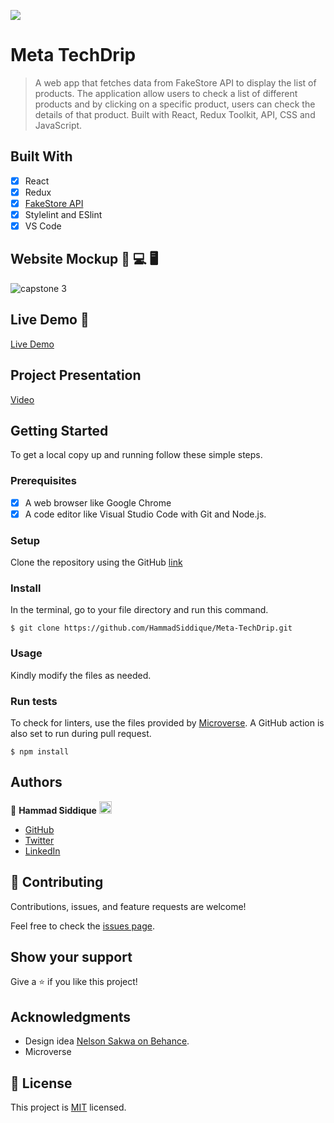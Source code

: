 ![](https://img.shields.io/badge/Microverse-blueviolet)

# Meta TechDrip

> A web app that fetches data from FakeStore API to display the list of products. The application allow users to check a list of different products and by clicking on a specific product, users can check the details of that product. Built with React, Redux Toolkit, API, CSS and JavaScript.


## Built With

- [x] React
- [x] Redux
- [x] [FakeStore API](https://fakestoreapi.com/)
- [x] Stylelint and ESlint
- [x] VS Code

## Website Mockup 📱 💻 🖥️

![capstone 3](https://user-images.githubusercontent.com/67911212/176967762-76f52e49-fb18-4b0f-bbc6-78d95fce884c.jpg)

## Live Demo 🔗

[Live Demo](https://62bf59a22da6092d8116c262--nimble-donut-8a2d42.netlify.app/)

## Project Presentation

[Video](https://www.loom.com/share/e2b7b6e9c7d2418b94bd091dfc23b4d9)

## Getting Started

To get a local copy up and running follow these simple steps.

### Prerequisites

- [x] A web browser like Google Chrome
- [x] A code editor like Visual Studio Code with Git and Node.js.

### Setup

Clone the repository using the GitHub [link](https://github.com/HammadSiddique/Meta-TechDrip.git)

### Install

In the terminal, go to your file directory and run this command.

```
$ git clone https://github.com/HammadSiddique/Meta-TechDrip.git
```

### Usage

Kindly modify the files as needed.

### Run tests

To check for linters, use the files provided by [Microverse](https://github.com/microverseinc/linters-config). A GitHub action is also set to run during pull request.
```
$ npm install
```

## Authors

👤 **Hammad Siddique** <img src="https://emojis.slackmojis.com/emojis/images/1531849430/4246/blob-sunglasses.gif?1531849430" width="20"/>

  - [GitHub](https://github.com/HammadSiddique)
  - [Twitter](https://twitter.com/hs_devv)
  - [LinkedIn](https://www.linkedin.com/in/-hammadsiddique/)
  
## 🤝 Contributing

Contributions, issues, and feature requests are welcome!

Feel free to check the [issues page](https://github.com/HammadSiddique/Meta-TechDrip/issues).

## Show your support

Give a ⭐️ if you like this project!

## Acknowledgments

- Design idea [Nelson Sakwa on Behance](https://www.behance.net/sakwadesignstudio).
- Microverse

## 📝 License

This project is [MIT](./MIT.md) licensed.
